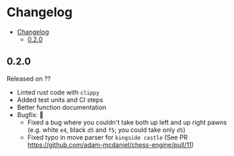 # Changelog

- [Changelog](#changelog)
  - [0.2.0](#020)

## 0.2.0

Released on ??

- Linted rust code with `clippy`
- Added test units and CI steps
- Better function documentation
- Bugfix: 🐛
  - Fixed a bug where you couldn't take both up left and up right pawns (e.g. white `e4`, black `d5` and `f5`; you could take only `d5`)
  - Fixed typo in move parser for `kingside castle` (See PR <https://github.com/adam-mcdaniel/chess-engine/pull/11>)
